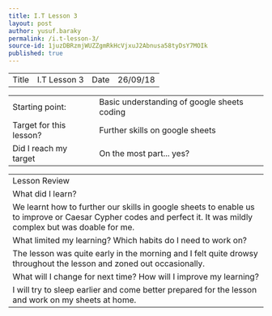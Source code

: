 ```yaml
---
title: I.T Lesson 3
layout: post
author: yusuf.baraky
permalink: /i.t-lesson-3/
source-id: 1juzDBRzmjWUZZgmRkHcVjxuJ2Abnusa58tyDsY7MOIk
published: true
---
```

<table>
  <tr>
    <td>Title</td>
    <td>I.T Lesson 3</td>
    <td> Date</td>
    <td>26/09/18</td>
  </tr>
</table>


<table>
  <tr>
    <td>Starting point:</td>
    <td>Basic understanding of google sheets coding</td>
  </tr>
  <tr>
    <td>Target for this lesson?</td>
    <td>Further skills on google sheets </td>
  </tr>
  <tr>
    <td>Did I reach my target</td>
    <td>On the most part... yes?</td>
  </tr>
</table>


<table>
  <tr>
    <td>Lesson Review</td>
  </tr>
  <tr>
    <td>What did I learn?</td>
  </tr>
  <tr>
    <td>We learnt how to further our skills in google sheets to enable us to improve or Caesar Cypher codes and perfect it. It was mildly complex but was doable for me.</td>
  </tr>
  <tr>
    <td>What limited my learning? Which habits do I need to work on? </td>
  </tr>
  <tr>
    <td>The lesson was quite early in the morning and I felt quite drowsy throughout the lesson and zoned out occasionally.</td>
  </tr>
  <tr>
    <td>What will I change for next time? How will I improve my learning?</td>
  </tr>
  <tr>
    <td>I will try to sleep earlier and come better prepared for the lesson and work on my sheets at home.</td>
  </tr>
</table>


